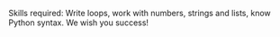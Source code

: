 Skills required: Write loops, work with numbers, strings and lists, know Python syntax. We wish you success!